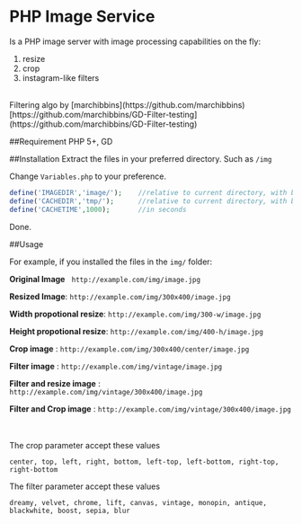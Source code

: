 PHP Image Service
=================

Is a PHP image server with image processing capabilities on the fly: 

1. resize
2. crop
3. instagram-like filters

<br />
Filtering algo by [marchibbins](https://github.com/marchibbins)<br />
[https://github.com/marchibbins/GD-Filter-testing](https://github.com/marchibbins/GD-Filter-testing)


##Requirement
PHP 5+, GD


##Installation
Extract the files in your preferred directory. Such as `/img`

Change `Variables.php` to your preference.

```php
define('IMAGEDIR','image/');    //relative to current directory, with backslash
define('CACHEDIR','tmp/');      //relative to current directory, with backslash
define('CACHETIME',1000);       //in seconds
```

Done.

##Usage

For example, if you installed the files in the `img/` folder:

**Original Image** &nbsp; `http://example.com/img/image.jpg`

**Resized Image**: `http://example.com/img/300x400/image.jpg`  

**Width propotional resize**: `http://example.com/img/300-w/image.jpg`  

**Height propotional resize**: `http://example.com/img/400-h/image.jpg`

**Crop image** : `http://example.com/img/300x400/center/image.jpg`

**Filter image** : `http://example.com/img/vintage/image.jpg`

**Filter and resize image** : `http://example.com/img/vintage/300x400/image.jpg`

**Filter and Crop image** : `http://example.com/img/vintage/300x400/image.jpg`

<br /><br />
The crop parameter accept these values

`center, top, left, right, bottom, left-top, left-bottom, right-top, right-bottom`


The filter parameter accept these values

`dreamy, velvet, chrome, lift, canvas, vintage, monopin, antique, blackwhite, boost, sepia, blur`

